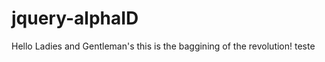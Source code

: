 jquery-alphaID
==============
Hello Ladies and Gentleman's this is the baggining of the revolution! teste
